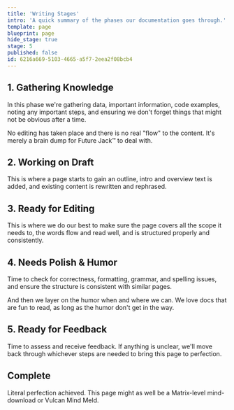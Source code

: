 ```yaml
---
title: 'Writing Stages'
intro: 'A quick summary of the phases our documentation goes through.'
template: page
blueprint: page
hide_stage: true
stage: 5
published: false
id: 6216a669-5103-4665-a5f7-2eea2f08bcb4
---
```

## 1. Gathering Knowledge

In this phase we're gathering data, important information, code examples, noting any important steps, and ensuring we don't forget things that might not be obvious after a time.

No editing has taken place and there is no real "flow" to the content. It's merely a brain dump for Future Jack™ to deal with.

## 2. Working on Draft

This is where a page starts to gain an outline, intro and overview text is added, and existing content is rewritten and rephrased.

## 3. Ready for Editing

This is where we do our best to make sure the page covers all the scope it needs to, the words flow and read well, and is structured properly and consistently.

## 4. Needs Polish & Humor

Time to check for correctness, formatting, grammar, and spelling issues, and ensure the structure is consistent with similar pages.

And then we layer on the humor when and where we can. We love docs that are fun to read, as long as the humor don't get in the way.

## 5. Ready for Feedback

Time to assess and receive feedback. If anything is unclear, we'll move back through whichever steps are needed to bring this page to perfection.

## Complete

Literal perfection achieved. This page might as well be a Matrix-level mind-download or Vulcan Mind Meld.
